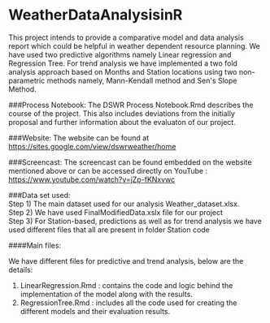 # WeatherDataAnalysisinR
This project intends to provide a comparative model and data analysis report which could be helpful in weather dependent resource planning. We have used two predictive algorithms namely Linear regression and Regression Tree. For trend analysis we have implemented a two fold analysis approach based on Months and Station locations using two non-parametric methods namely, Mann-Kendall method and Sen's Slope Method.

###Process Notebook:
The DSWR Process Notebook.Rmd describes the course of the project. This also includes deviations from the initially proposal and further information about the evaluaton of our project.

###Website:
The website can be found at https://sites.google.com/view/dswrweather/home

###Screencast:
The screencast can be found embedded on the website mentioned above or can be accessed directly on YouTube : https://www.youtube.com/watch?v=jZp-fKNxvwc

###Data set used: <br/>
Step 1) The main dataset used for our analysis Weather_dataset.xlsx. <br/>
Step 2) We have used FinalModifiedData.xslx file for our project <br/>
Step 3) For Station-based, predictions as well as for trend analysis we have used different files that all are present in folder Station code <br/>

####Main files:

We have different files for predictive and trend analysis, below are the details:

1) LinearRegression.Rmd : contains the code and logic behind the implementation of the model along with the results.<br/>
2) RegressionTree.Rmd : includes all the code used for creating the different models and their evaluation results. <br />

